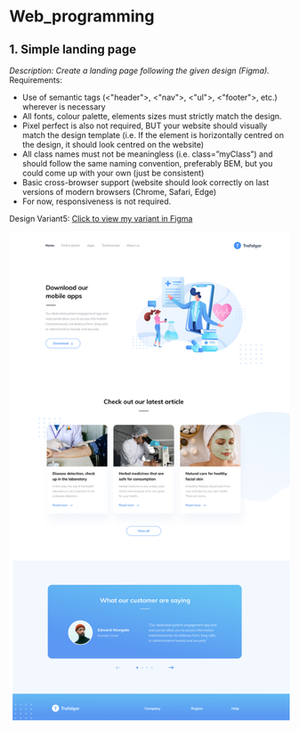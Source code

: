 # Web_programming

## 1. Simple landing page

*Description: 
Create a landing page following the given design (Figma).*
Requirements:
-	Use of semantic tags (<"header">, <"nav">, <"ul">, <"footer">, etc.) wherever is necessary 
-	All fonts, colour palette, elements sizes must strictly match the design.
-	Pixel perfect is also not required, BUT your website should visually match the design template (i.e. If the element is horizontally centred on the design, it should look centred on the website)
-	All class names must not be meaningless (i.e. class=”myClass”) and should follow the same naming convention, preferably BEM, but you could come up with your own (just be consistent)
-	Basic cross-browser support (website should look correctly on last versions of modern browsers (Chrome, Safari, Edge)
-	For now, responsiveness is not required.

Design Variant5:
[Click to view my variant in Figma](https://www.figma.com/file/bW1PzYlXgABwctUobkRAyA/LabWork1-V5)


![ffffff](figmaDesignV5.jpg)
